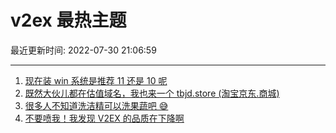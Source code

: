 # v2ex 最热主题

最近更新时间: 2022-07-30 21:06:59

--- 
1. [现在装 win 系统是推荐 11 还是 10 呢](https://www.v2ex.com/t/869596) 
2. [既然大伙儿都在估值域名，我也来一个 tbjd.store (淘宝京东.商城)](https://www.v2ex.com/t/869618) 
3. [很多人不知道洗洁精可以洗果蔬吧 😅](https://www.v2ex.com/t/869644) 
4. [不要喷我！我发现 V2EX 的品质在下降啊](https://www.v2ex.com/t/869662) 
